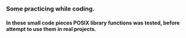 ### Some practicing while coding.
#### In these small code pieces POSIX library functions was tested, before attempt to use them in real projects.

